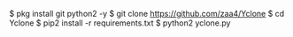 $ pkg install git python2 -y
$ git clone https://github.com/zaa4/Yclone
$ cd Yclone
$ pip2 install -r requirements.txt
$ python2 yclone.py 
